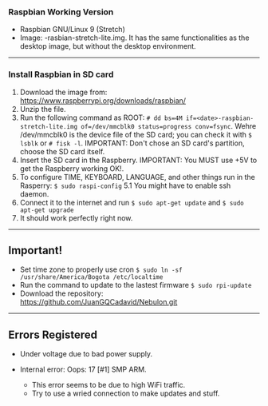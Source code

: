 ### Raspbian Working Version

- Raspbian GNU/Linux 9 (Stretch)
- Image: <date>-rasbian-stretch-lite.img. It has the same functionalities as the desktop image, but without the desktop environment.

-------------------------------

### Install Raspbian in SD card

1. Download the image from: https://www.raspberrypi.org/downloads/raspbian/
2. Unzip the file.
3. Run the following command as ROOT:
``` # dd bs=4M if=<date>-raspbian-stretch-lite.img of=/dev/mmcblk0 status=progress conv=fsync ```. Wehre /dev/mmcblk0 is the device file of the SD card; you can check it with ``` $ lsblk ``` or ``` # fisk -l ```. IMPORTANT: Don't chose an SD card's partition, choose the SD card itself.
4. Insert the SD card in the Raspberry. IMPORTANT: You MUST use +5V to get the Raspberry working OK!.
5. To configure TIME, KEYBOARD, LANGUAGE, and other things run in the Rasperry: ``` $ sudo raspi-config ```
   5.1 You might have to enable ssh daemon.
6. Connect it to the internet and run ``` $ sudo apt-get update ``` and ``` $ sudo apt-get upgrade ```
7. It should work perfectly right now.

-------------------------------------------

## Important!

* Set time zone to properly use cron
  ``` $ sudo ln -sf /usr/share/America/Bogota /etc/localtime ```
* Run the command to update to the lastest firmware
  ``` $ sudo rpi-update ```
* Download the repository: https://github.com/JuanGQCadavid/Nebulon.git

--------------------------------------------

## Errors Registered

* Under voltage due to bad power supply.
* Internal error: Oops: 17 [#1] SMP ARM.

  - This error seems to be due to high WiFi traffic.
  - Try to use a wried connection to make updates and stuff.